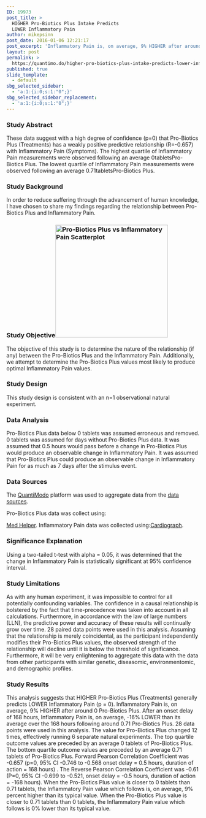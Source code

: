 ```yaml
---
ID: 19973
post_title: >
  HIGHER Pro-Biotics Plus Intake Predicts
  LOWER Inflammatory Pain
author: mikepsinn
post_date: 2016-01-06 12:21:17
post_excerpt: 'Inflammatory Pain is, on average, 9% HIGHER after around 0 tablets of the supplement Pro-Biotics Plus.  Inflammatory Pain is, on average, -16% LOWER after around 0.7 tablets Pro-Biotics Plus'
layout: post
permalink: >
  https://quantimo.do/higher-pro-biotics-plus-intake-predicts-lower-inflammatory-pain/
published: true
slide_template:
  - default
sbg_selected_sidebar:
  - 'a:1:{i:0;s:1:"0";}'
sbg_selected_sidebar_replacement:
  - 'a:1:{i:0;s:1:"0";}'
---
```

### Study Abstract

<p class="ng-binding">
  These data suggest with a high degree of confidence (p=0) that Pro-Biotics Plus (Treatments) has a weakly positive predictive relationship (R=-0.657) with Inflammatory Pain (Symptoms). The highest quartile of Inflammatory Pain measurements were observed following an average 0tabletsPro-Biotics Plus. The lowest quartile of Inflammatory Pain measurements were observed following an average 0.71tabletsPro-Biotics Plus.
</p>

### Study Background

<p class="ng-binding">
  In order to reduce suffering through the advancement of human knowledge, I have chosen to share my findings regarding the relationship between Pro-Biotics Plus and Inflammatory Pain.
</p>

### Study Objective<a href="https://quantimo.do/wp-content/uploads/2016/01/Pro-Biotics-Plus-vs-Inflammatory-Pain-Scatterplot.png" rel="attachment wp-att-19974"><img class="size-full wp-image-19974 alignright" src="https://quantimo.do/wp-content/uploads/2016/01/Pro-Biotics-Plus-vs-Inflammatory-Pain-Scatterplot.png" alt="Pro-Biotics Plus vs Inflammatory Pain Scatterplot" width="293" height="294" /></a>

<p class="ng-binding">
  The objective of this study is to determine the nature of the relationship (if any) between the Pro-Biotics Plus and the Inflammatory Pain. Additionally, we attempt to determine the Pro-Biotics Plus values most likely to produce optimal Inflammatory Pain values.
</p>

### Study Design

<p class="ng-binding">
  This study design is consistent with an n=1 observational natural experiment.
</p>

### Data Analysis

<p class="ng-binding">
  Pro-Biotics Plus data below 0 tablets was assumed erroneous and removed. 0 tablets was assumed for days without Pro-Biotics Plus data. It was assumed that 0.5 hours would pass before a change in Pro-Biotics Plus would produce an observable change in Inflammatory Pain. It was assumed that Pro-Biotics Plus could produce an observable change in Inflammatory Pain for as much as 7 days after the stimulus event.
</p>

### Data Sources

<p class="ng-binding">
  The <a href="https://quantimo.do/">QuantiModo</a> platform was used to aggregate data from the <a href="https://quantimo.do/data-sources">data sources</a>.
</p> Pro-Biotics Plus data was collect using: 

[Med Helper][1]. Inflammatory Pain data was collected using:[Cardiograph][1]. 
### Significance Explanation

<p class="ng-binding">
  Using a two-tailed t-test with alpha = 0.05, it was determined that the change in Inflammatory Pain is statistically significant at 95% confidence interval.
</p>

### Study Limitations

<p class="ng-binding">
  As with any human experiment, it was impossible to control for all potentially confounding variables. The confidence in a causal relationship is bolstered by the fact that time-precedence was taken into account in all calculations. Furthermore, in accordance with the law of large numbers (LLN), the predictive power and accuracy of these results will continually grow over time. 28 paired data points were used in this analysis. Assuming that the relationship is merely coincidental, as the participant independently modifies their Pro-Biotics Plus values, the observed strength of the relationship will decline until it is below the threshold of significance. Furthermore, it will be very enlightening to aggregate this data with the data from other participants with similar genetic, diseasomic, environmentomic, and demographic profiles.
</p>

### Study Results

<p class="ng-binding">
  This analysis suggests that HIGHER Pro-Biotics Plus (Treatments) generally predicts LOWER Inflammatory Pain (p = 0). Inflammatory Pain is, on average, 9% HIGHER after around 0 Pro-Biotics Plus. After an onset delay of 168 hours, Inflammatory Pain is, on average, -16% LOWER than its average over the 168 hours following around 0.71 Pro-Biotics Plus. 28 data points were used in this analysis. The value for Pro-Biotics Plus changed 12 times, effectively running 6 separate natural experiments. The top quartile outcome values are preceded by an average 0 tablets of Pro-Biotics Plus. The bottom quartile outcome values are preceded by an average 0.71 tablets of Pro-Biotics Plus. Forward Pearson Correlation Coefficient was -0.657 (p=0, 95% CI -0.746 to -0.568 onset delay = 0.5 hours, duration of action = 168 hours) . The Reverse Pearson Correlation Coefficient was -0.61 (P=0, 95% CI -0.699 to -0.521, onset delay = -0.5 hours, duration of action = -168 hours). When the Pro-Biotics Plus value is closer to 0 tablets than 0.71 tablets, the Inflammatory Pain value which follows is, on average, 9% percent higher than its typical value. When the Pro-Biotics Plus value is closer to 0.71 tablets than 0 tablets, the Inflammatory Pain value which follows is 0% lower than its typical value.
</p>

 [1]: https://quantimo.do/data-sources